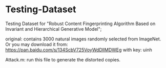 # Testing-Dataset
Testing Dataset for "Robust Content Fingerprinting Algorithm Based on Invariant and Hierarchical Generative Model";

original: contains 3000 natural images randomly selected from ImageNet. Or you may download it from: https://pan.baidu.com/s/134ScbV725VoyWdDllMDWEg with key: uinh

Attack.m: run this file to generate the distorted copies.
